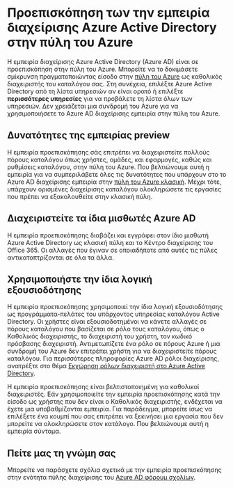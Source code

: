 <properties
    pageTitle="Azure Active Directory προεπισκόπηση explainer | Microsoft Azure"
    description="Ένα θέμα που εξηγεί τις διαφορές μεταξύ Azure Active Directory στην κλασική πύλη και η προεπισκόπηση Azure Active Directory στην πύλη του Azure."
    services="active-directory"
    documentationCenter=""
    authors="curtand"
    manager="femila"
    editor=""/>

<tags
    ms.service="active-directory"
    ms.workload="identity"
    ms.tgt_pltfrm="na"
    ms.devlang="na"
    ms.topic="article"
    ms.date="09/12/2016"
    ms.author="curtand"/>


# <a name="preview-of-the-azure-active-directory-management-experience-in-the-azure-portal"></a>Προεπισκόπηση των την εμπειρία διαχείρισης Azure Active Directory στην πύλη του Azure

Η εμπειρία διαχείρισης Azure Active Directory (Azure AD) είναι σε προεπισκόπηση στην πύλη του Azure. Μπορείτε να το δοκιμάσετε σμίκρυνση πραγματοποιώντας είσοδο στην [πύλη του Azure](https://portal.azure.com) ως καθολικός διαχειριστής του καταλόγου σας. Στη συνέχεια, επιλέξτε Azure Active Directory από τη λίστα υπηρεσιών αν είναι ορατό ή επιλέξτε **περισσότερες υπηρεσίες** για να προβάλετε τη λίστα όλων των υπηρεσιών. Δεν χρειάζεται μια συνδρομή του Azure για να χρησιμοποιήσετε το Azure AD διαχείρισης εμπειρία στην πύλη του Azure.


## <a name="capabilities-of-the-preview-experience"></a>Δυνατότητες της εμπειρίας preview

Η εμπειρία προεπισκόπησης σάς επιτρέπει να διαχειριστείτε πολλούς πόρους καταλόγου όπως χρήστες, ομάδες, και εφαρμογές, καθώς και ρυθμίσεις καταλόγου, στην πύλη του Azure. Που βελτιώνουμε αυτή η εμπειρία για να συμπεριλάβετε όλες τις δυνατότητες που υπάρχουν στο το Azure AD διαχείρισης εμπειρία στην [πύλη του Azure κλασική](https://manage.windowsazure.com). Μέχρι τότε, υπάρχουν ορισμένες διαχείρισης καταλόγου ολοκληρώσετε τις εργασίες που πρέπει να εξακολουθείτε στην κλασική πύλη.

## <a name="manage-the-same-azure-ad-tenants"></a>Διαχειριστείτε τα ίδια μισθωτές Azure AD

Η εμπειρία προεπισκόπησης διαβάζει και εγγράφει στον ίδιο μισθωτή Azure Active Directory ως κλασική πύλη και το Κέντρο διαχείρισης του Office 365. Οι αλλαγές που έγιναν σε οποιαδήποτε από αυτές τις πύλες αντικατοπτρίζονται σε όλα τα άλλα.

## <a name="use-the-same-authorization-logic"></a>Χρησιμοποιήστε την ίδια λογική εξουσιοδότησης

Η εμπειρία προεπισκόπησης χρησιμοποιεί την ίδια λογική εξουσιοδότησης ως προγράμματα-πελάτες του υπάρχοντος υπηρεσίας καταλόγου Active Directory. Οι χρήστες είναι εξουσιοδοτημένοι να κάνετε αλλαγές σε πόρους καταλόγου που βασίζεται σε ρόλο τους καταλόγου, όπως ο Καθολικός διαχειριστής, το διαχειριστή του χρήστη, τον κωδικό πρόσβασης διαχειριστή. Αντιμετωπίζετε ένα ρόλο σε πόρους Azure ή μια συνδρομή του Azure δεν επιτρέπει χρήστη για να διαχειριστείτε πόρους καταλόγου. Για περισσότερες πληροφορίες Azure AD ρόλοι διαχείρισης, ανατρέξτε στο θέμα [Εκχώρηση ρόλων διαχειριστή στο Azure Active Directory](active-directory-assign-admin-roles.md). 

Η εμπειρία προεπισκόπησης είναι βελτιστοποιημένη για καθολικοί διαχειριστές. Εάν χρησιμοποιείτε την εμπειρία προεπισκόπησης κατά την είσοδο ως χρήστης που δεν είναι ο Καθολικός διαχειριστής, ενδέχεται να έχετε μια υποβαθμίζονται εμπειρία. Για παράδειγμα, μπορείτε ίσως να επιλέξετε ένα κουμπί που σας επιτρέπει να ξεκινήσει μια εργασία που δεν μπορείτε να ολοκληρώσετε στον κατάλογο. Που βελτιώνουμε αυτή η εμπειρία σύντομα.
 
## <a name="tell-us-what-you-think"></a>Πείτε μας τη γνώμη σας

Μπορείτε να παράσχετε σχόλια σχετικά με την εμπειρία προεπισκόπησης στην ενότητα πύλης διαχείρισης του [Azure AD φόρουμ σχολίων](https://social.msdn.microsoft.com/Forums/home?forum=WindowsAzureAD&filter=alltypes&sort=lastpostdesc).
